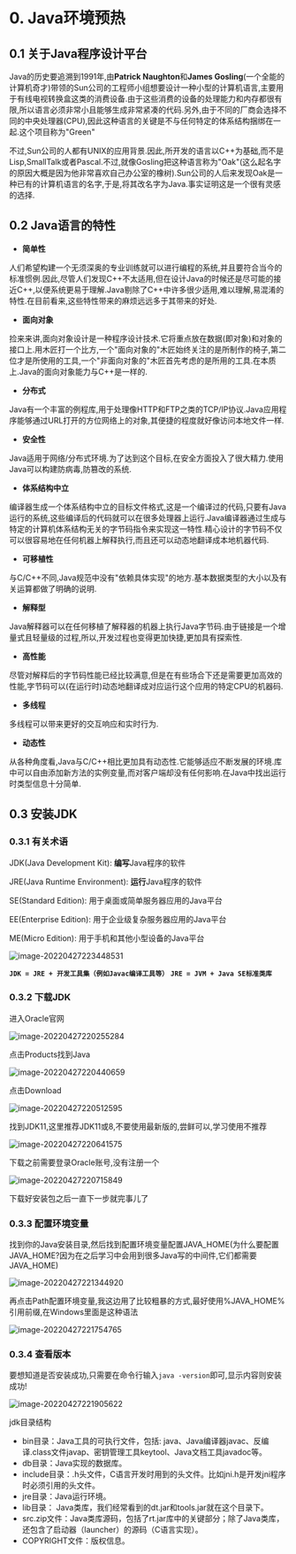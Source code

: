 # 0. Java环境预热

## 0.1 关于Java程序设计平台

Java的历史要追溯到1991年,由**Patrick Naughton**和**James Gosling**(一个全能的计算机奇才)带领的Sun公司的工程师小组想要设计一种小型的计算机语言,主要用于有线电视转换盒这类的消费设备.由于这些消费的设备的处理能力和内存都很有限,所以语言必须非常小且能够生成非常紧凑的代码.另外,由于不同的厂商会选择不同的中央处理器(CPU),因此这种语言的关键是不与任何特定的体系结构捆绑在一起.这个项目称为"Green"

不过,Sun公司的人都有UNIX的应用背景.因此,所开发的语言以C++为基础,而不是Lisp,SmallTalk或者Pascal.不过,就像Gosling把这种语言称为"Oak"(这么起名字的原因大概是因为他非常喜欢自己办公室的橡树).Sun公司的人后来发现Oak是一种已有的计算机语言的名字,于是,将其改名字为Java.事实证明这是一个很有灵感的选择.

## 0.2 Java语言的特性

- **简单性**

人们希望构建一个无须深奥的专业训练就可以进行编程的系统,并且要符合当今的标准惯例.因此,尽管人们发现C++不太适用,但在设计Java的时候还是尽可能的接近C++,以便系统更易于理解.Java剔除了C++中许多很少适用,难以理解,易混淆的特性.在目前看来,这些特性带来的麻烦远远多于其带来的好处.

- **面向对象**

捡来来讲,面向对象设计是一种程序设计技术.它将重点放在数据(即对象)和对象的接口上.用木匠打一个比方,一个"面向对象的"木匠始终关注的是所制作的椅子,第二位才是所使用的工具,一个"非面向对象的"木匠首先考虑的是所用的工具.在本质上.Java的面向对象能力与C++是一样的.

- **分布式**

Java有一个丰富的例程库,用于处理像HTTP和FTP之类的TCP/IP协议.Java应用程序能够通过URL打开的方位网络上的对象,其便捷的程度就好像访问本地文件一样.

- **安全性**

Java适用于网络/分布式环境.为了达到这个目标,在安全方面投入了很大精力.使用Java可以构建防病毒,防篡改的系统.

- **体系结构中立**

编译器生成一个体系结构中立的目标文件格式,这是一个编译过的代码,只要有Java运行的系统,这些编译后的代码就可以在很多处理器上运行.Java编译器通过生成与特定的计算机体系结构无关的字节码指令来实现这一特性.精心设计的字节码不仅可以很容易地在任何机器上解释执行,而且还可以动态地翻译成本地机器代码.

- **可移植性**

与C/C++不同,Java规范中没有"依赖具体实现"的地方.基本数据类型的大小以及有关运算都做了明确的说明.

- **解释型**

Java解释器可以在任何移植了解释器的机器上执行Java字节码.由于链接是一个增量式且轻量级的过程,所以,开发过程也变得更加快捷,更加具有探索性.

- **高性能**

尽管对解释后的字节码性能已经比较满意,但是在有些场合下还是需要更加高效的性能,字节码可以(在运行时)动态地翻译成对应运行这个应用的特定CPU的机器码.

- **多线程**

多线程可以带来更好的交互响应和实时行为.

- **动态性**

从各种角度看,Java与C/C++相比更加具有动态性.它能够适应不断发展的环境.库中可以自由添加新方法的实例变量,而对客户端却没有任何影响.在Java中找出运行时类型信息十分简单.



## 0.3 安装JDK

### 0.3.1 有关术语

JDK(Java Development Kit): **编写**Java程序的软件

JRE(Java Runtime Environment): **运行**Java程序的软件

SE(Standard Edition): 用于桌面或简单服务器应用的Java平台

EE(Enterprise Edition): 用于企业级复杂服务器应用的Java平台

ME(Micro Edition): 用于手机和其他小型设备的Java平台



![image-20220427223448531](asset/chapter0/image/image-20220427223448531.png)

**`JDK = JRE + 开发工具集（例如Javac编译工具等）`**
**`JRE = JVM + Java SE标准类库`**

### 0.3.2 下载JDK

进入Oracle官网

![image-20220427220255284](asset/chapter0/image/image-20220427220255284.png)



点击Products找到Java

![image-20220427220440659](asset/chapter0/image/image-20220427220440659.png)



点击Download

![image-20220427220512595](asset/chapter0/image/image-20220427220512595.png)



找到JDK11,这里推荐JDK11或8,不要使用最新版的,尝鲜可以,学习使用不推荐

![image-20220427220641575](asset/chapter0/image/image-20220427220641575.png)



下载之前需要登录Oracle账号,没有注册一个

![image-20220427220715849](asset/chapter0/image/image-20220427220715849.png)



下载好安装包之后一直下一步就完事儿了

### 0.3.3 配置环境变量

找到你的Java安装目录,然后找到配置环境变量配置JAVA_HOME(为什么要配置JAVA_HOME?因为在之后学习中会用到很多Java写的中间件,它们都需要JAVA_HOME)

![image-20220427221344920](asset/chapter0/image/image-20220427221344920.png)

再点击Path配置环境变量,我这边用了比较粗暴的方式,最好使用%JAVA_HOME%引用前缀,在Windows里面是这种语法

![image-20220427221754765](asset/chapter0/image/image-20220427221754765.png)



### 0.3.4 查看版本

要想知道是否安装成功,只需要在命令行输入`java -version`即可,显示内容则安装成功!

![image-20220427221905622](asset/chapter0/image/image-20220427221905622.png)



jdk目录结构

- bin目录：Java工具的可执行文件，包括: java、Java编译器javac、反编译.class文件javap、密钥管理工具keytool、Java文档工具javadoc等。
- db目录：Java实现的数据库。
- include目录：.h头文件，C语言开发时用到的头文件。比如jni.h是开发jni程序时必须引用的头文件。
- jre目录：Java运行环境。
- lib目录： Java类库，我们经常看到的dt.jar和tools.jar就在这个目录下。
- src.zip文件：Java类库源码，包括了rt.jar库中的关键部分；除了Java类库，还包含了启动器（launcher）的源码（C语言实现）。
- COPYRIGHT文件：版权信息。
